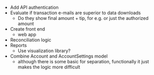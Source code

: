 - Add API authentication
- Evaluate if transaction e-mails are superior to data downloads
    - Do they show final amount + tip, for e.g. or just the authorized amount
- Create front end
    - web app
- Reconciliation logic
- Reports
    - Use visualization library?
- Combine Account and AccountSettings model
    - although there is some basic for separation, functionally it just makes the logic more difficult
